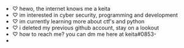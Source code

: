 - ♡ hewo, the internet knows me a keita 
- ♡ im interested in cyber security, programming and development
- ♡ im currently learning more about ctf's and python
- ♡ i deleted my previous github account, stay on a lookout 
- ♡ how to reach me? you can dm me here at keita#0853- 
-
<!---
lilprxz/lilprxz is a ✨ special ✨ repository because its `README.md` (this file) appears on your GitHub profile.
You can click the Preview link to take a look at your changes.
--->
